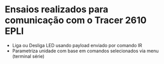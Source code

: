 # Ensaios realizados para comunicação com o Tracer 2610 EPLI
* Liga ou Desliga LED usando payload enviado por comando IR
* Parametriza unidade com base em comandos selecionados via menu (terminal série)
